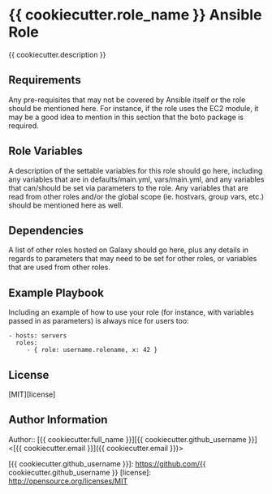 {{ cookiecutter.role_name }} Ansible Role
=========================================

{{ cookiecutter.description }}

Requirements
------------

Any pre-requisites that may not be covered by Ansible itself or the role
should be mentioned here. For instance, if the role uses the EC2 module,
it may be a good idea to mention in this section that the boto package
is required.

Role Variables
--------------

A description of the settable variables for this role should go here,
including any variables that are in defaults/main.yml, vars/main.yml,
and any variables that can/should be set via parameters to the role. Any
variables that are read from other roles and/or the global scope (ie.
hostvars, group vars, etc.) should be mentioned here as well.

Dependencies
------------

A list of other roles hosted on Galaxy should go here, plus any details
in regards to parameters that may need to be set for other roles, or
variables that are used from other roles.

Example Playbook
----------------

Including an example of how to use your role (for instance, with
variables passed in as parameters) is always nice for users too:

    - hosts: servers
      roles:
         - { role: username.rolename, x: 42 }

License
-------

[MIT][license]

Author Information
------------------

Author:: [{{ cookiecutter.full_name }}][{{ cookiecutter.github_username }}] <[{{ cookiecutter.email }}]({{ cookiecutter.email }})>



[{{ cookiecutter.github_username }}]: https://github.com/{{ cookiecutter.github_username }}
[license]: http://opensource.org/licenses/MIT
